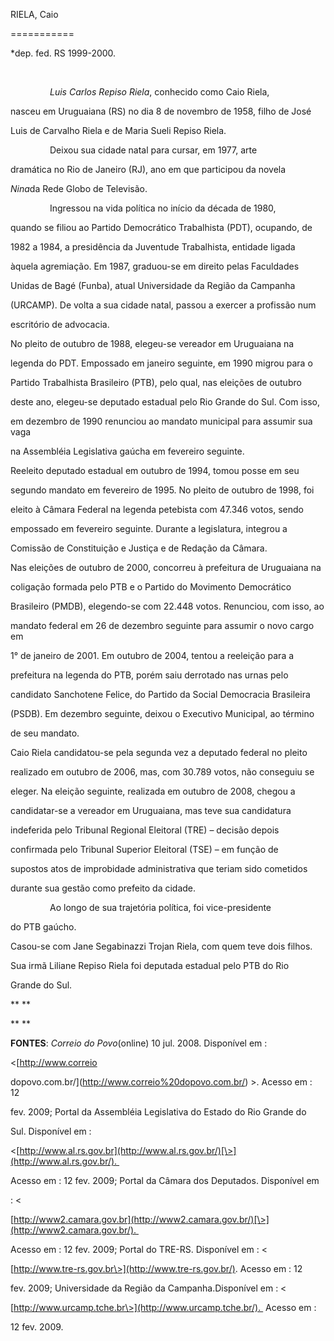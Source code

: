 RIELA, Caio

===========



\*dep. fed. RS 1999-2000.



 



                *Luis Carlos Repiso Riela*, conhecido como Caio Riela,

nasceu em Uruguaiana (RS) no dia 8 de novembro de 1958, filho de José

Luis de Carvalho Riela e de Maria Sueli Repiso Riela.



                Deixou sua cidade natal para cursar, em 1977, arte

dramática no Rio de Janeiro (RJ), ano em que participou da novela

*Nina*da Rede Globo de Televisão.



                Ingressou na vida política no início da década de 1980,

quando se filiou ao Partido Democrático Trabalhista (PDT), ocupando, de

1982 a 1984, a presidência da Juventude Trabalhista, entidade ligada

àquela agremiação. Em 1987, graduou-se em direito pelas Faculdades

Unidas de Bagé (Funba), atual Universidade da Região da Campanha

(URCAMP). De volta a sua cidade natal, passou a exercer a profissão num

escritório de advocacia.            



No pleito de outubro de 1988, elegeu-se vereador em Uruguaiana na

legenda do PDT. Empossado em janeiro seguinte, em 1990 migrou para o

Partido Trabalhista Brasileiro (PTB), pelo qual, nas eleições de outubro

deste ano, elegeu-se deputado estadual pelo Rio Grande do Sul. Com isso,

em dezembro de 1990 renunciou ao mandato municipal para assumir sua vaga

na Assembléia Legislativa gaúcha em fevereiro seguinte. 



Reeleito deputado estadual em outubro de 1994, tomou posse em seu

segundo mandato em fevereiro de 1995. No pleito de outubro de 1998, foi

eleito à Câmara Federal na legenda petebista com 47.346 votos, sendo

empossado em fevereiro seguinte. Durante a legislatura, integrou a

Comissão de Constituição e Justiça e de Redação da Câmara.



Nas eleições de outubro de 2000, concorreu à prefeitura de Uruguaiana na

coligação formada pelo PTB e o Partido do Movimento Democrático

Brasileiro (PMDB), elegendo-se com 22.448 votos. Renunciou, com isso, ao

mandato federal em 26 de dezembro seguinte para assumir o novo cargo em

1° de janeiro de 2001. Em outubro de 2004, tentou a reeleição para a

prefeitura na legenda do PTB, porém saiu derrotado nas urnas pelo

candidato Sanchotene Felice, do Partido da Social Democracia Brasileira

(PSDB). Em dezembro seguinte, deixou o Executivo Municipal, ao término

de seu mandato.



Caio Riela candidatou-se pela segunda vez a deputado federal no pleito

realizado em outubro de 2006, mas, com 30.789 votos, não conseguiu se

eleger. Na eleição seguinte, realizada em outubro de 2008, chegou a

candidatar-se a vereador em Uruguaiana, mas teve sua candidatura

indeferida pelo Tribunal Regional Eleitoral (TRE) – decisão depois

confirmada pelo Tribunal Superior Eleitoral (TSE) – em função de

supostos atos de improbidade administrativa que teriam sido cometidos

durante sua gestão como prefeito da cidade.



                Ao longo de sua trajetória política, foi vice-presidente

do PTB gaúcho.



Casou-se com Jane Segabinazzi Trojan Riela, com quem teve dois filhos.

Sua irmã Liliane Repiso Riela foi deputada estadual pelo PTB do Rio

Grande do Sul.



** **



** **



**FONTES**: *Correio do Povo*(online) 10 jul. 2008. Disponível em :

\<[http://www.correio

dopovo.com.br/](http://www.correio%20dopovo.com.br/) \>. Acesso em :  12

fev. 2009; Portal da Assembléia Legislativa do Estado do Rio Grande do

Sul. Disponível em :

\<[http://www.al.rs.gov.br](http://www.al.rs.gov.br/)[\>](http://www.al.rs.gov.br/). 

Acesso em : 12 fev. 2009; Portal da Câmara dos Deputados. Disponível em

: \<

[http://www2.camara.gov.br](http://www2.camara.gov.br/)[\>](http://www2.camara.gov.br/). 

Acesso em : 12 fev. 2009; Portal do TRE-RS. Disponível em : \<

[http://www.tre-rs.gov.br\>](http://www.tre-rs.gov.br/). Acesso em : 12

fev. 2009; Universidade da Região da Campanha.Disponível em : \<

[http://www.urcamp.tche.br\>](http://www.urcamp.tche.br/).  Acesso em :

12 fev. 2009.



               



 

